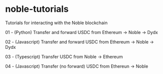 # noble-tutorials
Tutorials for interacting with the Noble blockchain

01 - (Python) Transfer and forward USDC from Ethereum -> Noble -> Dydx

02 - (Javascript) Transfer and forward USDC from Ethereum -> Noble -> Dydx

03 - (Typescript) Transfer USDC from Noble -> Ethereum

04 - (Javascript) Transfer (no forward) USDC from Ethereun -> Noble
